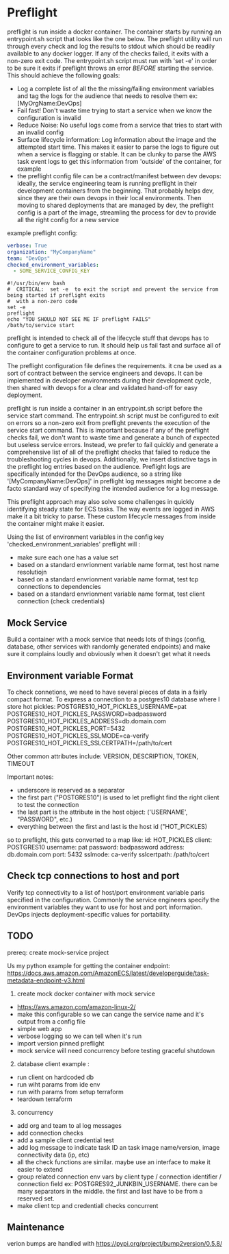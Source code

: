 # Preflight

preflight is run inside a docker container.  The container starts by running an entrypoint.sh script that looks like the one below. The preflight utility will run through every check and log the results to stdout which should be readily available to any docker logger.  If any of the checks failed, it exits with a non-zero exit code.  The entrypoint.sh script must run with 'set -e' in order to be sure it exits if preflight throws an error *BEFORE* starting the service. This should achieve the following goals:
 
 - Log a complete list of all the the missing/failing environment variables and tag the logs for the audience that needs to resolve them ex: \[MyOrgName:DevOps\] 
 - Fail fast!  Don't waste time trying to start a service when we know the configuration is invalid
 - Reduce Noise: No useful logs come from a service that tries to start with an invalid config
 - Surface lifecycle information: Log information about the image and the attempted start time. This makes it easier to parse the logs to figure out when a service is flagging or stable. It can be clunky to parse the AWS task event logs to get this information from 'outside' of the container, for example
 - the preflight config file can be a contract/manifest between dev devops: ideally, the service engineering team is running preflight in their development containers from the beginning.  That probably helps dev, since they are their own devops in their local environments.  Then moving to shared deployments that are managed by dev, the preflight config is a part of the image, streamling the process for dev to provide all the right config for a new service


example preflight config:
```yaml
verbose: True
organization: "MyCompanyName"
team: "DevOps"
checked_environment_variables:
  - SOME_SERVICE_CONFIG_KEY

```

```shell script
#!/usr/bin/env bash
#  CRITICAL:  set -e  to exit the script and prevent the service from being started if preflight exits 
#  with a non-zero code
set -e
preflight
echo "YOU SHOULD NOT SEE ME IF preflight FAILS"
/bath/to/service start
```

preflight is intended to check all of the lifecycle stuff that devops has to configure to get a service to run.  It should help us fail fast and surface all of the container configuration problems at once.  

The preflight configuration file defines the requirements. it cna be used as a sort of contract between the service engineers and devops.  It can be implemented in developer environments during their development cycle, then shared with devops for a clear and validated hand-off for easy deployment.
 
preflight is run inside a container in an entrypoint.sh script before the service start command. The entrypoint.sh script must be configured to exit on errors so a non-zero exit from preflight prevents the execution of the service start command.  This is important because if any of the preflight checks fail, we don't want to waste time and generate a bunch of expected but useless service errors. Instead, we prefer to fail quickly and generate a comprehensive list of all of the preflight checks that failed to reduce the troubleshooting cycles in devops.  Additionally, we insert distinctive tags in the preflight log entries based on the audience.  Preflight logs are specifically intended for the DevOps audience, so a string like '[MyCompanyName:DevOps]' in preflight log messages might become a de facto standard way of specifying the intended audience for a log message.

This preflight approach may also solve some challenges in quickly identifying steady state for ECS tasks. The way events are logged in AWS make it a bit tricky to parse.  These custom lifecycle messages from inside the container might make it easier.
 
 
Using the list of environment variables in the config key 'checked_environment_variables' preflight will  :
 - make sure each one has a value set
 - based on a standard envrionment variable name format, test host name resolutiojn
 - based on a standard envrionment variable name format, test tcp connections to dependencies
 - based on a standard envrionment variable name format, test client connection (check credentials)
 
## Mock Service
Build a container with a mock service that needs lots of things (config, database, other services with randomly generated endpoints) and make sure it complains loudly and obviously when it doesn't get what it needs  
 
## Environment variable Format
To check connetions, we need to have several pieces of data in a fairly compact format. To express a connection to a postgres10  database where I store hot pickles:
POSTGRES10_HOT_PICKLES_USERNAME=pat
POSTGRES10_HOT_PICKLES_PASSWORD=badpassword
POSTGRES10_HOT_PICKLES_ADDRESS=db.domain.com
POSTGRES10_HOT_PICKLES_PORT=5432
POSTGRES10_HOT_PICKLES_SSLMODE=ca-verify
POSTGRES10_HOT_PICKLES_SSLCERTPATH=/path/to/cert

Other common attributes include:  VERSION, DESCRIPTION, TOKEN, TIMEOUT


Important notes:
- underscore is reserved as a separator
- the first part ("POSTGRES10") is used to let preflight find the right client to test the connection
- the last part is the attribute in the host object: ('USERNAME', "PASSWORD", etc.)
- everything between the first and last is the host id ("HOT_PICKLES)

so to preflight, this gets converted to a map like:
id: HOT_PICKLES
client: POSTGRES10
username: pat
password: badpassword
address: db.domain.com
port: 5432
sslmode: ca-verify
sslcertpath: /path/to/cert




## Check tcp connections to host and port

Verify tcp connectivity to a list of host/port environment variable paris specified in the configuration.  Commonly the service engineers specify the environment variables they want to use for host and port information.  DevOps injects deployment-specific values  for portability.


## TODO

prereq: create mock-service project

 Us my python example for getting the container endpoint:
 https://docs.aws.amazon.com/AmazonECS/latest/developerguide/task-metadata-endpoint-v3.html
 
1) create mock docker container with mock service
 - https://aws.amazon.com/amazon-linux-2/
 - make this configurable so we can cange the service name and it's output from a config file
 - simple web app
 - verbose logging so we can tell when it's run
 - import version pinned preflight
 - mock service will need concurrency before testing graceful shutdown
 
 
2) database client example :
- run client on hardcoded db
- run wiht params from ide env
- run with params from setup terraform
- teardown terraform
 
3) concurrency

- add org and team to al log messages
- add connection checks
- add a sample client credential test
- add log message to indicate task ID an task image name/version, image connectivity data (ip, etc)
- all the check functions are similar. maybe use an interface to make it easier to extend
- group related connection env vars by client type / connection identifier / connection field  ex: POSTGRES92_JUNKBIN_USERNAME.  there can be many separators in the middle. the first and last have to be  from a reserved set.
- make client tcp and credentiall checks concurrent



## Maintenance
verion bumps are handled with  https://pypi.org/project/bump2version/0.5.8/
